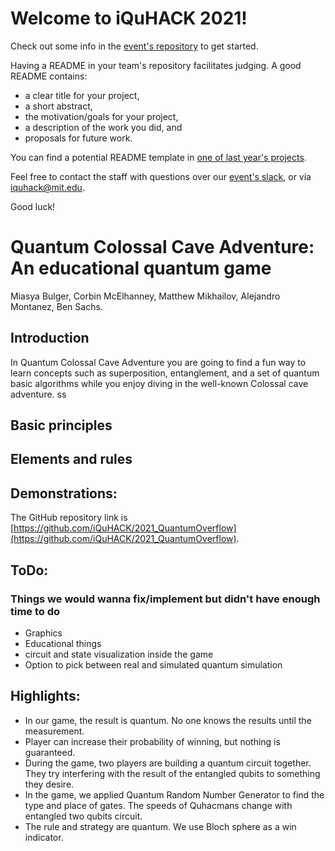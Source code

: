 # Welcome to iQuHACK 2021!
Check out some info in the [event's repository](https://github.com/iQuHACK/2021) to get started.

Having a README in your team's repository facilitates judging. A good README contains:
* a clear title for your project,
* a short abstract,
* the motivation/goals for your project,
* a description of the work you did, and
* proposals for future work.

You can find a potential README template in [one of last year's projects](https://github.com/iQuHACK/QuhacMan).

Feel free to contact the staff with questions over our [event's slack](https://iquhack.slack.com), or via iquhack@mit.edu.

Good luck!

# Quantum Colossal Cave Adventure: An educational quantum game

Miasya Bulger, Corbin McElhanney, Matthew Mikhailov, Alejandro Montanez, Ben Sachs.

## Introduction

In Quantum Colossal Cave Adventure you are going to find a fun way to learn concepts such as superposition, entanglement, and a set of quantum basic algorithms while you enjoy diving in the well-known Colossal cave adventure. ss

## Basic principles

## Elements and rules

## Demonstrations:

The GitHub repository link is [https://github.com/iQuHACK/2021_QuantumOverflow](https://github.com/iQuHACK/2021_QuantumOverflow).


## ToDo:
### Things we would wanna fix/implement but didn't have enough time to do


* Graphics
* Educational things 
* circuit and state visualization inside the game
* Option to pick between real and simulated quantum simulation 

## Highlights:



*   In our game, the result is quantum. No one knows the results until the measurement.
*    Player can increase their probability of winning, but nothing is guaranteed.
*   During the game, two players are building a quantum circuit together. They try interfering with the result of the entangled qubits to something they desire.
*   In the game, we applied Quantum Random Number Generator to find the type and place of gates. The speeds of Quhacmans change with entangled two qubits circuit.
*   The rule and strategy are quantum. We use Bloch sphere as a win indicator.